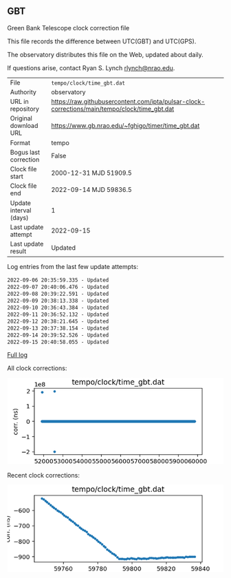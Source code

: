 
## GBT

Green Bank Telescope clock correction file

This file records the difference between UTC(GBT) and UTC(GPS).

The observatory distributes this file on the Web, updated about daily.

If questions arise, contact Ryan S. Lynch <rlynch@nrao.edu>.

|     |     |
|:--- |:--- |
| File | `tempo/clock/time_gbt.dat` |
| Authority | observatory |
| URL in repository | <https://raw.githubusercontent.com/ipta/pulsar-clock-corrections/main/tempo/clock/time_gbt.dat> |
| Original download URL | <https://www.gb.nrao.edu/~fghigo/timer/time_gbt.dat> |
| Format | tempo |
| Bogus last correction | False |
| Clock file start | 2000-12-31 MJD 51909.5 |
| Clock file end | 2022-09-14 MJD 59836.5 |
| Update interval (days) | 1 |
| Last update attempt | 2022-09-15 |
| Last update result | Updated |

Log entries from the last few update attempts:
```
2022-09-06 20:35:59.335 - Updated
2022-09-07 20:40:06.476 - Updated
2022-09-08 20:39:22.591 - Updated
2022-09-09 20:38:13.338 - Updated
2022-09-10 20:36:43.384 - Updated
2022-09-11 20:36:52.132 - Updated
2022-09-12 20:38:21.645 - Updated
2022-09-13 20:37:38.154 - Updated
2022-09-14 20:39:52.526 - Updated
2022-09-15 20:40:58.055 - Updated
```
[Full log](https://raw.githubusercontent.com/ipta/pulsar-clock-corrections/main/log/tempo/clock/time_gbt.dat.log)


All clock corrections:

![plot of all clock corrections](time_gbt.dat.png "All corrections")

Recent clock corrections:

![plot of recent clock corrections](time_gbt.dat.short.png "Recent corrections")

